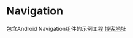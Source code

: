 # Navigation
包含Android Navigation组件的示例工程
[博客地址](https://blog.csdn.net/stephen_sun_/category_11657790.html)
